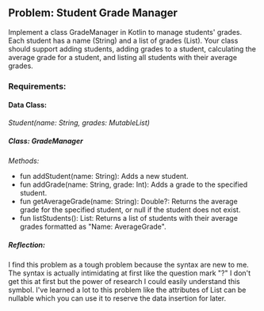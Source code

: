 ## Problem: Student Grade Manager
Implement a class GradeManager in Kotlin to manage students' grades. Each student has a name (String) and a list of grades (List<Int>). Your class should support adding students, adding grades to a student, calculating the average grade for a student, and listing all students with their average grades.

### Requirements:
#### Data Class:

*Student(name: String, grades: MutableList<Int>)*
##### Class: GradeManager

*Methods:*
* fun addStudent(name: String): Adds a new student. 
* fun addGrade(name: String, grade: Int): Adds a grade to the specified student.
* fun getAverageGrade(name: String): Double?: Returns the average grade for the specified student, or null if the student does not exist.
* fun listStudents(): List<String>: Returns a list of students with their average grades formatted as "Name: AverageGrade".


##### Reflection:
I find this problem as a tough problem because the syntax are new to me. The syntax is actually intimidating at first like the question mark "?" I don't get this at first but the power of research I could easily understand this symbol. I've learned a lot to this problem like the attributes of List can be nullable which you can use it to reserve the data insertion for later. 
